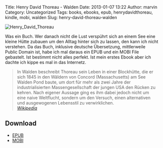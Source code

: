 Title: Henry David Thoreau - Walden
Date: 2013-01-07 13:22
Author: marvin
Category: Uncategorized
Tags: books, ebooks, epub, henrydavidthoreau, kindle, mobi, walden
Slug: henry-david-thoreau-walden

![Henry_David_Thoreau]({filename}/images/Henry_David_Thoreau.jpg)

Was ein Buch. Wer danach nicht die Lust verspührt sich an einem See eine
kleine Hütte zubauen um den Alltag hinter sich zu lassen, den kann ich
nicht verstehen. Da das Buch, inklusive deutsche Übersetzung,
mittlerweile Public Domain ist, habe ich mal daraus ein EPUB und ein
MOBI File gebastelt. Ist bestimmt nicht alles perfekt. Ist mein erstes
Ebook aber ich dachte ich kippe es mal in das Internetz.

> In Walden beschreibt Thoreau sein Leben in einer Blockhütte, die er
> sich 1845 in den Wäldern von Concord (Massachusetts) am See Walden
> Pond baute, um dort für mehr als zwei Jahre der industrialisierten
> Massengesellschaft der jungen USA den Rücken zu kehren. Nach eigener
> Aussage ging es ihm dabei jedoch nicht um eine naive Weltflucht,
> sondern um den Versuch, einen alternativen und ausgewogenen Lebensstil
> zu verwirklichen.  
>  <cite>[Wikipedia](https://de.wikipedia.org/wiki/Walden)</cite>

Download
--------

-   [EPUB](https://docs.google.com/open?id=0B444B1kAH80sU2MtaXB5VkJjeUk)
-   [MOBI](https://docs.google.com/open?id=0B444B1kAH80saVBWTWtlYS1Qa0U)


